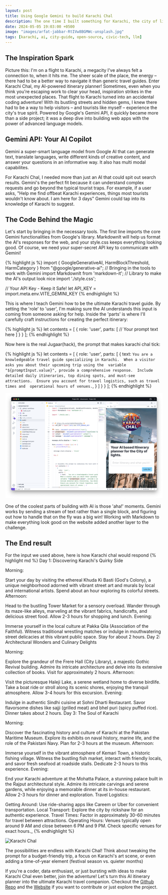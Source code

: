 ```yaml
---
layout: post
title: Using Google Gemini to build Karachi Chal
description: The one time I built something for Karachi, the city of lights. A lobor of love for my mother's city. Also how to use google gemini to build a ai powered city guide.
date: 2024-05-05 19:03:00 +0500
image: "images/arfat-jabbar-RtIVw8BGMWc-unsplash.jpg"
tags: [karachi, ai, city-guide, open-source, civic-tech, llm]
---
```


## The Inspiration Spark
Picture this: I'm on a flight to Karachi, a megacity I've always felt a connection to, when it hits me.  The sheer scale of the place, the energy – there had to be a better way to navigate it than generic travel guides. Enter Karachi Chal, my AI-powered itinerary planner!  Sometimes, even when you think you're escaping work to clear your head, inspiration strikes in the most unexpected places.  That flight to Karachi turned into an accidental coding adventure!  With its bustling streets and hidden gems, I knew there had to be a way to help visitors – and tourists like myself – experience the city's true spirit. Powered by Google's Gemini API, it quickly became more than a side project; it was a deep dive into building web apps with the power of advanced language models.

## Gemini API: Your AI Copilot

Gemini a super-smart language model from Google AI that can generate text, translate languages, write different kinds of creative content, and answer your questions in an informative way. It also has multi modal capabilites.

For Karachi Chal, I needed more than just an AI that could spit out search results.  Gemini's the perfect fit because it can understand complex requests and go beyond the typical tourist traps.  For example, if a user asks, "Help me find offbeat Karachi experiences, things most tourists wouldn't know about. I am here for 3 days" Gemini could tap into its knowledge of Karachi to suggest.

## The Code Behind the Magic

Let's start by bringing in the necessary tools. The first line imports the core Gemini functionalities from Google's library. MarkdownIt will help us format the AI's responses for the web, and your style.css keeps everything looking good. Of course, we need your super-secret API key to communicate with Gemini!


{% highlight js %}
import { GoogleGenerativeAI, HarmBlockThreshold, HarmCategory } from "@google/generative-ai"; // Bringing in the tools to work with Gemini
import MarkdownIt from 'markdown-it'; //  Library to make the AI's output look nice
import './style.css'; 

// Your API Key - Keep it Safe!
let API_KEY = import.meta.env.VITE_GEMINI_KEY 
{% endhighlight %}

This is where I teach Gemini how to be the ultimate Karachi travel guide. By setting the 'role' to 'user', I'm making sure the AI understands this input is coming from someone asking for help. Inside the 'parts' is where I'll carefully craft instructions for creating the perfect itinerary:


{% highlight js %}
let contents = [
  {
    role: 'user',
    parts: [
          // Your prompt text here 
        ]
    }
  }
];
{% endhighlight %}

Now here is the real Jugaar(hack), the prompt that makes karachi chal tick:

{% highlight js %}
let contents = [
  {
    role: 'user',
    parts: [
          { text:  `You are a knowledgeable travel guide specializing in Karachi. 
          When a visitor asks you about their upcoming trip using the 
          variable "${promptInput.value}", provide a comprehensive response. 
          Include detailed daily itineraries, top dining spots, and must-see attractions. 
          Ensure you account for travel logistics, such as travel times and 
          operational hours of venues.`, }
        ]
    }
  }
];
{% endhighlight %}

![Karachi Chal dev in Google's project IDX](/images/idx-khi-chal.png)

One of the coolest parts of building with AI is those 'aha!' moments.  Gemini works by sending a stream of text rather than a single block, and figuring out how to handle that on the fly was a big win! Working with Markdown to make everything look good on the website added another layer to the challenge.

## The End result

For the input we used above, here is how Karachi chal would respond
{% highlight md %}
Day 1: Discovering Karachi's Quirky Side

Morning:

Start your day by visiting the ethereal Khuda Ki Basti (God's Colony), a unique neighborhood adorned with vibrant street art and murals by local and international artists. Spend about an hour exploring its colorful streets.
Afternoon:

Head to the bustling Tower Market for a sensory overload. Wander through its maze-like alleys, marveling at the vibrant fabrics, handicrafts, and delicious street food. Allow 2-3 hours for shopping and lunch.
Evening:

Immerse yourself in the local culture at Pakka Qila (Association of the Faithful). Witness traditional wrestling matches or indulge in mouthwatering street delicacies at this vibrant public space. Stay for about 2 hours.
Day 2: Architectural Wonders and Culinary Delights

Morning:

Explore the grandeur of the Frere Hall (City Library), a majestic Gothic Revival building. Admire its intricate architecture and delve into its extensive collection of books. Visit for approximately 2 hours.
Afternoon:

Visit the picturesque Haleji Lake, a serene wetland home to diverse birdlife. Take a boat ride or stroll along its scenic shores, enjoying the tranquil atmosphere. Allow 3-4 hours for this excursion.
Evening:

Indulge in authentic Sindhi cuisine at Sohni Dharti Restaurant. Savor flavorsome dishes like sajji (grilled meat) and bhel puri (spicy puffed rice). Dinner takes about 2 hours.
Day 3: The Soul of Karachi

Morning:

Discover the fascinating history and culture of Karachi at the Pakistan Maritime Museum. Explore its exhibits on naval history, marine life, and the role of the Pakistani Navy. Plan for 2-3 hours at the museum.
Afternoon:

Immerse yourself in the vibrant atmosphere of Kemari Town, a historic fishing village. Witness the bustling fish market, interact with friendly locals, and savor fresh seafood at roadside stalls. Dedicate 2-3 hours to this experience.
Evening:

End your Karachi adventure at the Mohatta Palace, a stunning palace built in the Rajput architectural style. Admire its intricate carvings and serene gardens, while enjoying a memorable dinner at its in-house restaurant. Allow 2-3 hours for dinner and exploration.
Travel Logistics:

Getting Around: Use ride-sharing apps like Careem or Uber for convenient transportation.
Local Transport: Explore the city by rickshaw for an authentic experience.
Travel Times: Factor in approximately 30-60 minutes for travel between attractions.
Operating Hours: Venues typically open around 9 AM and close between 6 PM and 9 PM. Check specific venues for exact hours._
{% endhighlight %}

![Karachi Chal](/images/khi-chal.png)

The possibilities are endless with Karachi Chal!  Think about tweaking the prompt for a budget-friendly trip, a focus on Karachi's art scene, or even adding a time-of-year element (festival season vs. quieter months)

If you're a coder, data enthusiast, or just bursting with ideas to make Karachi Chal even better, join the adventure! Let's turn this AI itinerary planner into the ultimate Karachi travel companion. Checkout the [Github Repo](https://github.com/codeforpakistan/karachi-chal) and the [Website](https://karachichal.com) if you want to contribute or just explore the project.